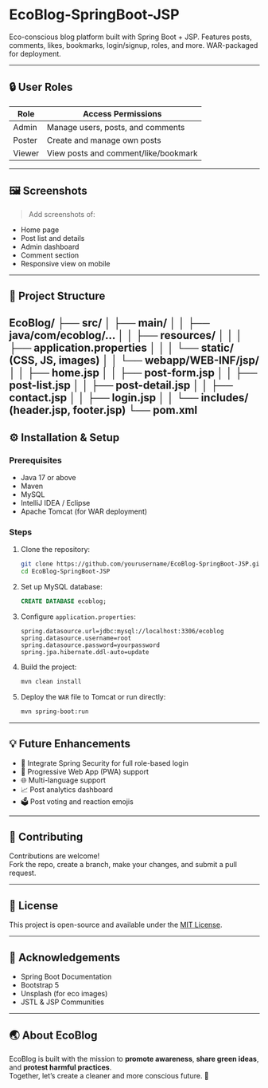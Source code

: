 # EcoBlog-SpringBoot-JSP
Eco-conscious blog platform built with Spring Boot + JSP. Features posts, comments, likes, bookmarks, login/signup, roles, and more. WAR-packaged for deployment.


---

## 🔒 User Roles

| Role    | Access Permissions |
|---------|--------------------|
| Admin   | Manage users, posts, and comments |
| Poster  | Create and manage own posts |
| Viewer  | View posts and comment/like/bookmark |

---

## 🖼️ Screenshots

> Add screenshots of:
- Home page
- Post list and details
- Admin dashboard
- Comment section
- Responsive view on mobile

---
## 📁 Project Structure

EcoBlog/
├── src/
│ ├── main/
│ │ ├── java/com/ecoblog/...
│ │ ├── resources/
│ │ │ ├── application.properties
│ │ │ └── static/ (CSS, JS, images)
│ │ └── webapp/WEB-INF/jsp/
│ │ ├── home.jsp
│ │ ├── post-form.jsp
│ │ ├── post-list.jsp
│ │ ├── post-detail.jsp
│ │ ├── contact.jsp
│ │ ├── login.jsp
│ │ └── includes/ (header.jsp, footer.jsp)
└── pom.xml
---

## ⚙️ Installation & Setup

### Prerequisites
- Java 17 or above
- Maven
- MySQL
- IntelliJ IDEA / Eclipse
- Apache Tomcat (for WAR deployment)

### Steps
1. Clone the repository:
    ```bash
    git clone https://github.com/yourusername/EcoBlog-SpringBoot-JSP.git
    cd EcoBlog-SpringBoot-JSP
    ```

2. Set up MySQL database:
    ```sql
    CREATE DATABASE ecoblog;
    ```

3. Configure `application.properties`:
    ```properties
    spring.datasource.url=jdbc:mysql://localhost:3306/ecoblog
    spring.datasource.username=root
    spring.datasource.password=yourpassword
    spring.jpa.hibernate.ddl-auto=update
    ```

4. Build the project:
    ```bash
    mvn clean install
    ```

5. Deploy the `WAR` file to Tomcat or run directly:
    ```bash
    mvn spring-boot:run
    ```

---

## 💡 Future Enhancements

- 🔐 Integrate Spring Security for full role-based login
- 📱 Progressive Web App (PWA) support
- 🌐 Multi-language support
- 📈 Post analytics dashboard
- 🗳️ Post voting and reaction emojis

---

## 🤝 Contributing

Contributions are welcome!  
Fork the repo, create a branch, make your changes, and submit a pull request.

---

## 📄 License

This project is open-source and available under the [MIT License](LICENSE).

---

## 🙌 Acknowledgements

- Spring Boot Documentation
- Bootstrap 5
- Unsplash (for eco images)
- JSTL & JSP Communities

---

## 🌏 About EcoBlog

EcoBlog is built with the mission to **promote awareness**, **share green ideas**, and **protest harmful practices**.  
Together, let’s create a cleaner and more conscious future. 🌿


